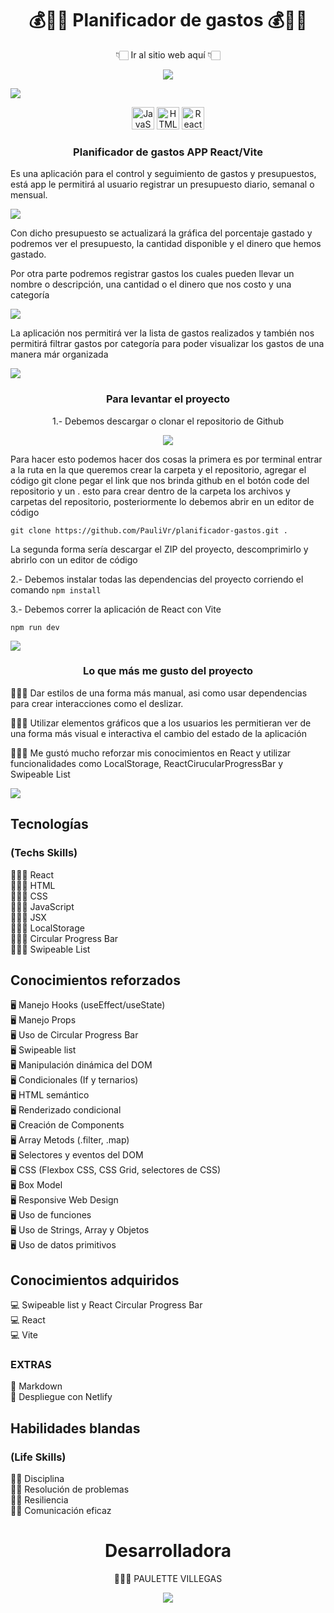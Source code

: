 <h1 align='center'> 💰💸💵 Planificador de gastos 💰💸💵 </h1>

<p align="center">👇🏻 Ir al sitio web aquí 👇🏻 </p>

<p align="center">
 <a href="https://planificador-gastos-app.netlify.app/" target="_blank">
  <img src="https://img.shields.io/badge/Planificador de gastos-3B82F6?style=for-the-badge">
</a>

![](/public/inicio.png)

<p align="center">
<a href="https://developer.mozilla.org/en-US/docs/Web/JavaScript" target="_blank" rel="noreferrer"><img src="https://raw.githubusercontent.com/danielcranney/readme-generator/main/public/icons/skills/javascript-colored.svg" width="36" height="36" alt="JavaScript" /></a>
<a href="https://developer.mozilla.org/en-US/docs/Glossary/HTML5" target="_blank" rel="noreferrer"><img src="https://raw.githubusercontent.com/danielcranney/readme-generator/main/public/icons/skills/html5-colored.svg" width="36" height="36" alt="HTML5" /></a>
<a href="https://reactjs.org/" target="_blank" rel="noreferrer"><img src="https://raw.githubusercontent.com/danielcranney/readme-generator/main/public/icons/skills/react-colored.svg" width="36" height="36" alt="React" /></a>

</p>

<h3 align='center'>Planificador de gastos APP React/Vite</h3>

<p align='left'>Es una aplicación para el control y seguimiento de gastos y presupuestos, está app le permitirá al usuario registrar un presupuesto diario, semanal o mensual. 
</p>

![](/public/presupuesto.png)

<p align='left'>Con dicho presupuesto se actualizará la gráfica del porcentaje gastado y podremos ver el presupuesto, la cantidad disponible y el dinero que hemos gastado.

Por otra parte podremos registrar gastos los cuales pueden llevar un nombre o descripción, una cantidad o el dinero que nos costo y una categoría </p>

![](/public/register.png)

<p align='left'>La aplicación nos permitirá ver la lista de gastos realizados y también nos permitirá filtrar gastos por categoría para poder visualizar los gastos de una manera már organizada 
</p>

![](/public/filtro.png/)

<h3 align='center'>Para levantar el proyecto</h3>

<p align='center'>
1.- Debemos descargar o clonar el repositorio de Github
<p align="center">
 <a href="https://github.com/PauliVr/planificador-gastos" target="_blank">
  <img src="https://img.shields.io/badge/Ir_A_el_repositorio_en_Github-3B82F6?style=for-the-badge">
</a> 
<p>Para hacer esto podemos hacer dos cosas la primera es por terminal entrar a la ruta en la que queremos crear la carpeta y el repositorio, agregar el código git clone pegar el link que nos brinda github en el botón code del repositorio y un . esto para crear dentro de la carpeta los archivos y carpetas del repositorio, posteriormente lo debemos abrir en un editor de código</p>

`git clone https://github.com/PauliVr/planificador-gastos.git .`

<p>
La segunda forma sería descargar el ZIP del proyecto, descomprimirlo y abrirlo con un editor de código
</p>
</p>

2.- Debemos instalar todas las dependencias del proyecto corriendo el comando `npm install `

3.- Debemos correr la aplicación de React con Vite

`npm run dev `

![](/public/delete.png)

<h3 align='center'>Lo que más me gusto del proyecto</h3>

👩🏻‍💻 Dar estilos de una forma más manual, asi como usar dependencias para crear interacciones como el deslizar.

👩🏻‍💻 Utilizar elementos gráficos que a los usuarios les permitieran ver de una forma más visual e interactiva el cambio del estado de la aplicación

👩🏻‍💻 Me gustó mucho reforzar mis conocimientos en React y utilizar funcionalidades como LocalStorage, ReactCirucularProgressBar y Swipeable List

![](/public/edit.png)

## Tecnologías

### (Techs Skills)

👩🏻‍💻 React\
👩🏻‍💻 HTML\
👩🏻‍💻 CSS \
👩🏻‍💻 JavaScript\
👩🏻‍💻 JSX\
👩🏻‍💻 LocalStorage\
👩🏻‍💻 Circular Progress Bar\
👩🏻‍💻 Swipeable List

## Conocimientos reforzados

🖥 Manejo Hooks (useEffect/useState)\
🖥 Manejo Props\
🖥 Uso de Circular Progress Bar\
🖥 Swipeable list\
🖥 Manipulación dinámica del DOM \
🖥 Condicionales (If y ternarios)\
🖥 HTML semántico \
🖥 Renderizado condicional \
🖥 Creación de Components\
🖥 Array Metods (.filter, .map)\
🖥 Selectores y eventos del DOM\
🖥 CSS (Flexbox CSS, CSS Grid, selectores de CSS)\
🖥 Box Model\
🖥 Responsive Web Design\
🖥 Uso de funciones\
🖥 Uso de Strings, Array y Objetos\
🖥 Uso de datos primitivos

## Conocimientos adquiridos

💻 Swipeable list y React Circular Progress Bar\
💻 React \
💻 Vite

### EXTRAS

🎨 Markdown \
🎨 Despliegue con Netlify

## Habilidades blandas

### (Life Skills)

💪🏻 Disciplina\
💪🏻 Resolución de problemas\
💪🏻 Resiliencia\
💪🏻 Comunicación eficaz

 <h1 align='center'> Desarrolladora </h1>

<p align="center">
👩🏼‍💻 PAULETTE VILLEGAS </p>

<p align="center">
 <a href="https://github.com/PauliVr" target="_blank">
  <img src="https://img.shields.io/badge/Mi_Github_Pauli__vr-3B82F6?style=for-the-badge">
</a>
